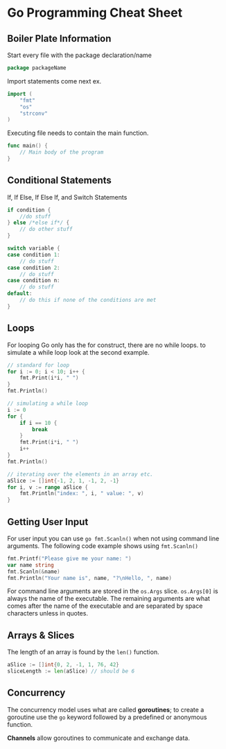 # Go Programming Cheat Sheet

## Boiler Plate Information

Start every file with the package declaration/name

```go
package packageName
```

Import statements come next ex.

```go
import (
    "fmt"
    "os"
    "strconv"
)
```

Executing file needs to contain the main function.

```go
func main() {
    // Main body of the program
}
```

## Conditional Statements

If, If Else, If Else If, and Switch Statements

```go
if condition {
    //do stuff
} else /*else if*/ {
    // do other stuff
}

switch variable {
case condition 1:
    // do stuff
case condition 2:
    // do stuff
case condition n:
    // do stuff
default:
    // do this if none of the conditions are met
}
```

## Loops

For looping Go only has the for construct, there are no while loops. to simulate a while loop look at the second example.

```go
// standard for loop
for i := 0; i < 10; i++ {
    fmt.Print(i*i, " ")
}
fmt.Println()

// simulating a while loop
i := 0
for {
    if i == 10 {
        break
    }
    fmt.Print(i*i, " ")
    i++
}
fmt.Println()

// iterating over the elements in an array etc.
aSlice := []int{-1, 2, 1, -1, 2, -1}
for i, v := range aSlice {
    fmt.Println("index: ", i, " value: ", v)
}
```

## Getting User Input

For user input you can use ```go fmt.Scanln()``` when not using command line arguments. The following code example shows using ```fmt.Scanln()```

```go
fmt.Printf("Please give me your name: ")
var name string
fmt.Scanln(&name)
fmt.Println("Your name is", name, "?\nHello, ", name)
```

For command line arguments are stored in the  ```os.Args``` slice. ```os.Args[0]``` is always the name of the executable. The remaining arguments are what comes after the name of the executable and are separated by space characters unless in quotes.

## Arrays & Slices

The length of an array is found by the ```len()``` function.

```go
aSlice := []int{0, 2, -1, 1, 76, 42}
sliceLength := len(aSlice) // should be 6
```

## Concurrency

The concurrency model uses what are called **goroutines**; to create a goroutine use the ```go``` keyword followed by a predefined or anonymous function.

**Channels** allow goroutines to communicate and exchange data.
